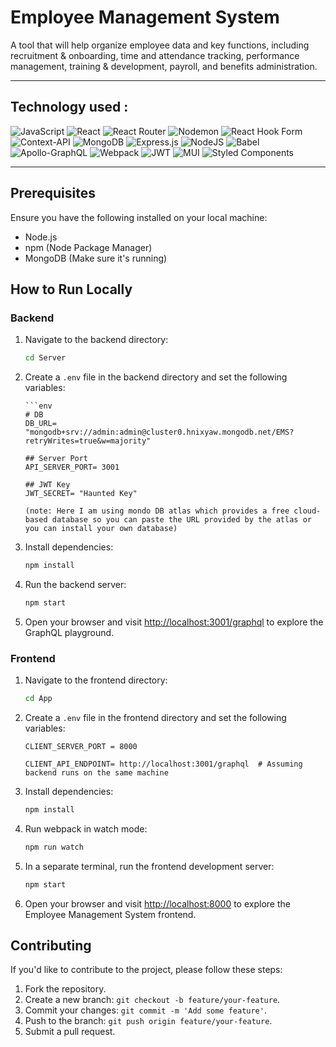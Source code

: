 # Employee Management System

A tool that will help organize employee data and key functions, including recruitment & onboarding, time and attendance tracking, performance management, training & development, payroll, and benefits administration.

---
## Technology used :

![JavaScript](https://img.shields.io/badge/javascript-%23323330.svg?style=for-the-badge&logo=javascript&logoColor=%23F7DF1E)
![React](https://img.shields.io/badge/react-%2320232a.svg?style=for-the-badge&logo=react&logoColor=%2361DAFB)
![React Router](https://img.shields.io/badge/React_Router-CA4245?style=for-the-badge&logo=react-router&logoColor=white)
![Nodemon](https://img.shields.io/badge/NODEMON-%23323330.svg?style=for-the-badge&logo=nodemon&logoColor=%BBDEAD)
![React Hook Form](https://img.shields.io/badge/React%20Hook%20Form-%23EC5990.svg?style=for-the-badge&logo=reacthookform&logoColor=white)
![Context-API](https://img.shields.io/badge/Context--Api-000000?style=for-the-badge&logo=react)
![MongoDB](https://img.shields.io/badge/MongoDB-%234ea94b.svg?style=for-the-badge&logo=mongodb&logoColor=white)
![Express.js](https://img.shields.io/badge/express.js-%23404d59.svg?style=for-the-badge&logo=express&logoColor=%2361DAFB)
![NodeJS](https://img.shields.io/badge/node.js-6DA55F?style=for-the-badge&logo=node.js&logoColor=white)
![Babel](https://img.shields.io/badge/Babel-F9DC3e?style=for-the-badge&logo=babel&logoColor=black)
![Apollo-GraphQL](https://img.shields.io/badge/-ApolloGraphQL-311C87?style=for-the-badge&logo=apollo-graphql)
![Webpack](https://img.shields.io/badge/webpack-%238DD6F9.svg?style=for-the-badge&logo=webpack&logoColor=black)
![JWT](https://img.shields.io/badge/JWT-black?style=for-the-badge&logo=JSON%20web%20tokens)
![MUI](https://img.shields.io/badge/MUI-%230081CB.svg?style=for-the-badge&logo=mui&logoColor=white)
![Styled Components](https://img.shields.io/badge/styled--components-DB7093?style=for-the-badge&logo=styled-components&logoColor=white)

---

## Prerequisites

Ensure you have the following installed on your local machine:

- Node.js
- npm (Node Package Manager)
- MongoDB (Make sure it's running)

## How to Run Locally

### Backend

1.  Navigate to the backend directory:

    ```bash
    cd Server
    ```

2.  Create a `.env` file in the backend directory and set the following variables:

        ```env
        # DB
        DB_URL= "mongodb+srv://admin:admin@cluster0.hnixyaw.mongodb.net/EMS?retryWrites=true&w=majority"

        ## Server Port
        API_SERVER_PORT= 3001

        ## JWT Key
        JWT_SECRET= "Haunted Key"
    ```
    (note: Here I am using mondo DB atlas which provides a free cloud-based database so you can paste the URL provided by the atlas or you can install your own database)

3.  Install dependencies:

    ```bash
    npm install
    ```

4.  Run the backend server:

    ```bash
    npm start
    ```

5.  Open your browser and visit [http://localhost:3001/graphql](http://localhost:3001/graphql) to explore the GraphQL playground.

### Frontend

1. Navigate to the frontend directory:

   ```bash
   cd App
   ```

2. Create a `.env` file in the frontend directory and set the following variables:

   ```env
   CLIENT_SERVER_PORT = 8000

   CLIENT_API_ENDPOINT= http://localhost:3001/graphql  # Assuming backend runs on the same machine
   ```

3. Install dependencies:

   ```bash
   npm install
   ```

4. Run webpack in watch mode:

   ```bash
   npm run watch
   ```

5. In a separate terminal, run the frontend development server:

   ```bash
   npm start
   ```

6. Open your browser and visit [http://localhost:8000](http://localhost:8000) to explore the Employee Management System frontend.

## Contributing

If you'd like to contribute to the project, please follow these steps:

1. Fork the repository.
2. Create a new branch: `git checkout -b feature/your-feature`.
3. Commit your changes: `git commit -m 'Add some feature'`.
4. Push to the branch: `git push origin feature/your-feature`.
5. Submit a pull request.
